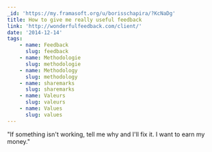 ```yaml
---
_id: 'https://my.framasoft.org/u/borisschapira/?KcNaDg'
title: How to give me really useful feedback
link: 'http://wonderfulfeedback.com/client/'
date: '2014-12-14'
tags:
    - name: Feedback
      slug: feedback
    - name: Methodologie
      slug: methodologie
    - name: Methodology
      slug: methodology
    - name: sharemarks
      slug: sharemarks
    - name: Valeurs
      slug: valeurs
    - name: Values
      slug: values
---
```


<div class="markdown"><p>&quot;If something isn't working, tell me why and I'll fix it. I want to earn my money.&quot;
</p></div>
